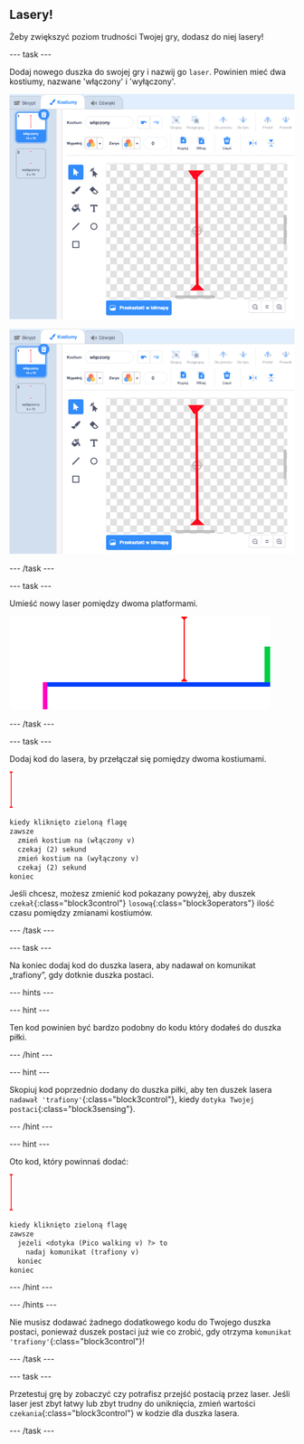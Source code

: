 ## Lasery!

Żeby zwiększyć poziom trudności Twojej gry, dodasz do niej lasery!

--- task ---

Dodaj nowego duszka do swojej gry i nazwij go `laser`. Powinien mieć dwa kostiumy, nazwane 'włączony' i 'wyłączony'.

![zrzut ekranu](images/dodge-lasers-costume1.png)

![zrzut ekranu](images/dodge-lasers-costume1.png)

--- /task ---

--- task ---

Umieść nowy laser pomiędzy dwoma platformami.

![zrzut ekranu](images/dodge-lasers-position.png)

--- /task ---

--- task ---

Dodaj kod do lasera, by przełączał się pomiędzy dwoma kostiumami.

![duszek lasera](images/laser_sprite.png)

```blocks3
kiedy kliknięto zieloną flagę
zawsze 
  zmień kostium na (włączony v)
  czekaj (2) sekund
  zmień kostium na (wyłączony v)
  czekaj (2) sekund
koniec
```

Jeśli chcesz, możesz zmienić kod pokazany powyżej, aby duszek `czekał`{:class="block3control"} `losową`{:class="block3operators"} ilość czasu pomiędzy zmianami kostiumów.

--- /task ---

--- task ---

Na koniec dodaj kod do duszka lasera, aby nadawał on komunikat „trafiony”, gdy dotknie duszka postaci.

--- hints ---


--- hint ---

Ten kod powinien być bardzo podobny do kodu który dodałeś do duszka piłki.

--- /hint ---

--- hint ---

Skopiuj kod poprzednio dodany do duszka piłki, aby ten duszek lasera `nadawał 'trafiony'`{:class="block3control"}, kiedy `dotyka Twojej postaci`{:class="block3sensing"}.

--- /hint ---

--- hint ---

Oto kod, który powinnaś dodać:

![duszek lasera](images/laser_sprite.png)

```blocks3
kiedy kliknięto zieloną flagę
zawsze 
  jeżeli <dotyka (Pico walking v) ?> to 
    nadaj komunikat (trafiony v)
  koniec
koniec
```

--- /hint ---

--- /hints ---

Nie musisz dodawać żadnego dodatkowego kodu do Twojego duszka postaci, ponieważ duszek postaci już wie co zrobić, gdy otrzyma `komunikat 'trafiony'`{:class="block3control"}!

--- /task ---

--- task ---

Przetestuj grę by zobaczyć czy potrafisz przejść postacią przez laser. Jeśli laser jest zbyt łatwy lub zbyt trudny do uniknięcia, zmień wartości `czekania`{:class="block3control"} w kodzie dla duszka lasera.

--- /task ---